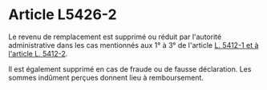 # Article L5426-2

Le revenu de remplacement est supprimé ou réduit par l'autorité administrative dans les cas mentionnés aux 1° à 3° de l'article [L. 5412-1 et à l'article L. 5412-2][1]. 

Il est également supprimé en cas de fraude ou de fausse déclaration. Les sommes indûment perçues donnent lieu à remboursement.

 [1]: /affichCodeArticle.do?cidTexte=LEGITEXT000006072050&idArticle=LEGIARTI000006903817&dateTexte=&categorieLien=cid
